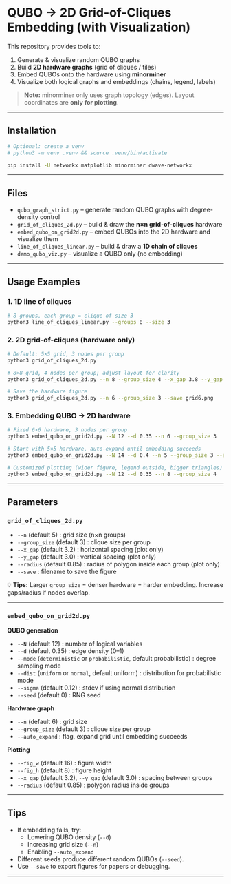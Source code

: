 # QUBO → 2D Grid-of-Cliques Embedding (with Visualization)

This repository provides tools to:
1. Generate & visualize random QUBO graphs  
2. Build **2D hardware graphs** (grid of cliques / tiles)  
3. Embed QUBOs onto the hardware using **minorminer**  
4. Visualize both logical graphs and embeddings (chains, legend, labels)

> **Note:** minorminer only uses graph topology (edges). Layout coordinates are **only for plotting**.

---

## Installation

```bash
# Optional: create a venv
# python3 -m venv .venv && source .venv/bin/activate

pip install -U networkx matplotlib minorminer dwave-networkx
```

---

## Files

- `qubo_graph_strict.py` – generate random QUBO graphs with degree-density control  
- `grid_of_cliques_2d.py` – build & draw the **n×n grid-of-cliques** hardware  
- `embed_qubo_on_grid2d.py` – embed QUBOs into the 2D hardware and visualize them  
- `line_of_cliques_linear.py` – build & draw a **1D chain of cliques**  
- `demo_qubo_viz.py` – visualize a QUBO only (no embedding)

---

## Usage Examples

### 1. 1D line of cliques
```bash
# 8 groups, each group = clique of size 3
python3 line_of_cliques_linear.py --groups 8 --size 3
```

### 2. 2D grid-of-cliques (hardware only)
```bash
# Default: 5×5 grid, 3 nodes per group
python3 grid_of_cliques_2d.py

# 8×8 grid, 4 nodes per group; adjust layout for clarity
python3 grid_of_cliques_2d.py --n 8 --group_size 4 --x_gap 3.8 --y_gap 3.4 --radius 0.9

# Save the hardware figure
python3 grid_of_cliques_2d.py --n 6 --group_size 3 --save grid6.png
```

### 3. Embedding QUBO → 2D hardware
```bash
# Fixed 6×6 hardware, 3 nodes per group
python3 embed_qubo_on_grid2d.py --N 12 --d 0.35 --n 6 --group_size 3

# Start with 5×5 hardware, auto-expand until embedding succeeds
python3 embed_qubo_on_grid2d.py --N 14 --d 0.4 --n 5 --group_size 3 --auto_expand

# Customized plotting (wider figure, legend outside, bigger triangles)
python3 embed_qubo_on_grid2d.py --N 12 --d 0.35 --n 8 --group_size 4   --x_gap 3.8 --y_gap 3.4 --radius 0.9 --fig_w 20 --fig_h 8
```

---

## Parameters

### `grid_of_cliques_2d.py`
- `--n` (default 5) : grid size (n×n groups)  
- `--group_size` (default 3) : clique size per group  
- `--x_gap` (default 3.2) : horizontal spacing (plot only)  
- `--y_gap` (default 3.0) : vertical spacing (plot only)  
- `--radius` (default 0.85) : radius of polygon inside each group (plot only)  
- `--save` : filename to save the figure  

💡 **Tips:** Larger `group_size` = denser hardware = harder embedding. Increase gaps/radius if nodes overlap.

---

### `embed_qubo_on_grid2d.py`
**QUBO generation**
- `--N` (default 12) : number of logical variables  
- `--d` (default 0.35) : edge density (0–1)  
- `--mode` (`deterministic` or `probabilistic`, default probabilistic) : degree sampling mode  
- `--dist` (`uniform` or `normal`, default uniform) : distribution for probabilistic mode  
- `--sigma` (default 0.12) : stdev if using normal distribution  
- `--seed` (default 0) : RNG seed  

**Hardware graph**
- `--n` (default 6) : grid size  
- `--group_size` (default 3) : clique size per group  
- `--auto_expand` : flag, expand grid until embedding succeeds  

**Plotting**
- `--fig_w` (default 16) : figure width  
- `--fig_h` (default 8) : figure height  
- `--x_gap` (default 3.2), `--y_gap` (default 3.0) : spacing between groups  
- `--radius` (default 0.85) : polygon radius inside groups  

---

## Tips

- If embedding fails, try:
  - Lowering QUBO density (`--d`)  
  - Increasing grid size (`--n`)  
  - Enabling `--auto_expand`  
- Different seeds produce different random QUBOs (`--seed`).  
- Use `--save` to export figures for papers or debugging.  

---
